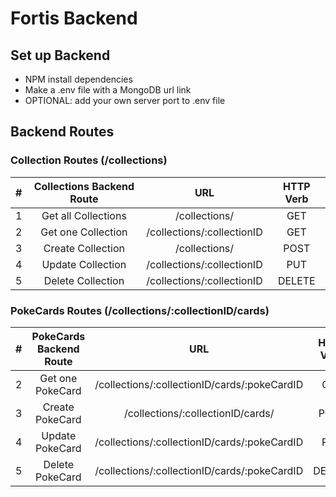 # Fortis Backend

## Set up Backend
- NPM install dependencies
- Make a .env file with a MongoDB url link
- OPTIONAL: add your own server port to .env file

## Backend Routes
### Collection Routes (/collections)
|#|Collections Backend Route|URL|HTTP Verb|
|:---:|:---:|:---:|:---:|
|1| Get all Collections | /collections/ | GET | 
|2| Get one Collection | /collections/:collectionID | GET | 
|3| Create Collection | /collections/ | POST | 
|4| Update Collection | /collections/:collectionID | PUT | 
|5| Delete Collection | /collections/:collectionID | DELETE | 

### PokeCards Routes (/collections/:collectionID/cards)
|#|PokeCards Backend Route|URL|HTTP Verb|
|:---:|:---:|:---:|:---:|
|2| Get one PokeCard | /collections/:collectionID/cards/:pokeCardID | GET | 
|3| Create PokeCard | /collections/:collectionID/cards/ | POST | 
|4| Update PokeCard | /collections/:collectionID/cards/:pokeCardID | PUT | 
|5| Delete PokeCard | /collections/:collectionID/cards/:pokeCardID | DELETE | 